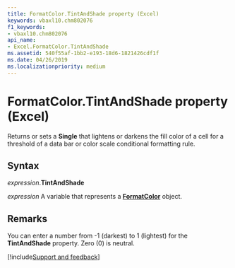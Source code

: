 ```yaml
---
title: FormatColor.TintAndShade property (Excel)
keywords: vbaxl10.chm802076
f1_keywords:
- vbaxl10.chm802076
api_name:
- Excel.FormatColor.TintAndShade
ms.assetid: 540f55af-1bb2-e193-18d6-1821426cdf1f
ms.date: 04/26/2019
ms.localizationpriority: medium
---
```



# FormatColor.TintAndShade property (Excel)

Returns or sets a **Single** that lightens or darkens the fill color of a cell for a threshold of a data bar or color scale conditional formatting rule.


## Syntax

_expression_.**TintAndShade**

_expression_ A variable that represents a **[FormatColor](Excel.FormatColor.md)** object.


## Remarks

You can enter a number from -1 (darkest) to 1 (lightest) for the **TintAndShade** property. Zero (0) is neutral.




[!include[Support and feedback](~/includes/feedback-boilerplate.md)]